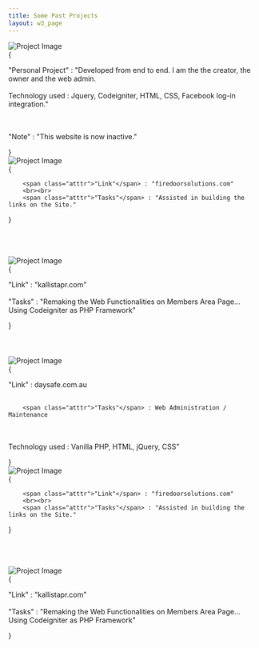 ```yaml
---
title: Some Past Projects
layout: w3_page
---
```


<div class="w3-row-padding w3-center w3-margin-top">


<div class="w3-third">
  <div class="w3-card w3-container" style="min-height:200px">
  <img class="proj-cell-img" src="https://i.imgur.com/id715BC.jpg" alt="Project Image"/>
  <div class="proj-cell-text">
    { <br>
        <p class="cell-json-obj">
        <span class="atttr">"Personal Project"</span> : "Developed from end to end. 
I am the the creator, the owner and the web admin. 
<br><br>
<span class="atttr">Technology used</span> : Jquery, Codeigniter, HTML, CSS, Facebook log-in integration." 

<br><br>
<span class="atttr">"Note"</span> : "This website is now inactive."
</p>
}
  </div>
  </div>
</div>


<div class="w3-third port-cell" >
  <div class="w3-card w3-container" style="min-height:200px">
  <img style = "background:white;" class="proj-cell-img" src="https://i.imgur.com/r2skA3B.png" alt="Project Image"/>
  <div class="proj-cell-text">
    { <br>
        <p class="cell-json-obj">
        
        <span class="atttr">"Link"</span> : "firedoorsolutions.com"
        <br><br>
        <span class="atttr">"Tasks"</span> : "Assisted in building the links on the Site." 

</p>
}
  </div>
  </div>
</div>



<div class="w3-third port-cell">
  <div class="w3-card w3-container" style="min-height:200px">
  <img class="proj-cell-img" src="https://i.imgur.com/3QaAcCG.png" alt="Project Image"/>
  <div class="proj-cell-text">
    { <br>
        <p class="cell-json-obj">
        <span class="atttr">"Link"</span> : "kallistapr.com"
        <br><br>
        <span class="atttr">"Tasks"</span> : "Remaking the Web Functionalities on Members Area Page... 
Using Codeigniter as PHP Framework" 



</p>
}
  </div>
  </div>
</div>

</div>








<div class="w3-row-padding w3-center w3-margin-top">


<div class="w3-third">
  <div class="w3-card w3-container" style="min-height:200px">
  <img class="proj-cell-img" src="https://i.imgur.com/o6xNLMl.png" alt="Project Image"/>
  <div class="proj-cell-text">
    { <br>
        <p class="cell-json-obj">
<span class="atttr">"Link"</span> : daysafe.com.au
<br><br>

        <span class="atttr">"Tasks"</span> : Web Administration / Maintenance
<br><br>
<span class="atttr">Technology used</span> : Vanilla PHP, HTML, jQuery, CSS" 

</p>
}
  </div>
  </div>
</div>


<div class="w3-third port-cell" >
  <div class="w3-card w3-container" style="min-height:200px">
  <img class="proj-cell-img" src="https://i.imgur.com/r2skA3B.png" alt="Project Image"/>
  <div class="proj-cell-text">
    { <br>
        <p class="cell-json-obj">
        
        <span class="atttr">"Link"</span> : "firedoorsolutions.com"
        <br><br>
        <span class="atttr">"Tasks"</span> : "Assisted in building the links on the Site." 

</p>
}
  </div>
  </div>
</div>



<div class="w3-third port-cell">
  <div class="w3-card w3-container" style="min-height:200px">
  <img class="proj-cell-img" src="https://i.imgur.com/3QaAcCG.png" alt="Project Image"/>
  <div class="proj-cell-text">
    { <br>
        <p class="cell-json-obj">
        <span class="atttr">"Link"</span> : "kallistapr.com"
        <br><br>
        <span class="atttr">"Tasks"</span> : "Remaking the Web Functionalities on Members Area Page... 
Using Codeigniter as PHP Framework" 



</p>
}
  </div>
  </div>
</div>

</div>